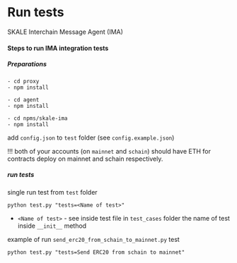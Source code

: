 # Run tests
SKALE Interchain Message Agent (IMA)


#### Steps to run IMA integration tests


##### Preparations

    - cd proxy    
    - npm install
    
    - cd agent 
    - npm install
    
    - cd npms/skale-ima
    - npm install

add `config.json` to `test` folder (see `config.example.json`) 

!!! both of your accounts (on `mainnet` and `schain`) should have ETH
for contracts deploy on mainnet and schain respectively.

##### run tests

single run test from `test` folder

```
python test.py "tests=<Name of test>"
```
- `<Name of test>` - see inside test file in `test_cases` folder the
  name of test inside `__init__` method
  
example of run `send_erc20_from_schain_to_mainnet.py` test 

```
python test.py "tests=Send ERC20 from schain to mainnet"
```
  

